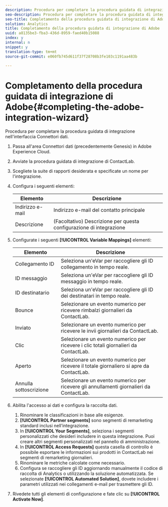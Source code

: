 ```yaml
---
description: Procedura per completare la procedura guidata di integrazione nell'interfaccia Connettori dati.
seo-description: Procedura per completare la procedura guidata di integrazione nell'interfaccia Connettori dati.
seo-title: Completamento della procedura guidata di integrazione di Adobe
solution: Analytics
title: Completamento della procedura guidata di integrazione di Adobe
uuid: a8135be3-fba3-436d-8959-faed40b15088
index: y
internal: n
snippet: y
translation-type: tm+mt
source-git-commit: e060fb745d611f37f28708b3fe103c1191aa483b

---
```



# Completamento della procedura guidata di integrazione di Adobe{#completing-the-adobe-integration-wizard}

Procedura per completare la procedura guidata di integrazione nell'interfaccia Connettori dati.

1. Passa all'area Connettori dati (precedentemente Genesis) in Adobe Experience Cloud.
1. Avviate la procedura guidata di integrazione di ContactLab.
1. Scegliete la suite di rapporti desiderata e specificate un nome per l'integrazione.
1. Configura i seguenti elementi:

   | Elemento | Descrizione |
   |---|---|
   | Indirizzo e-mail | Indirizzo e-mail del contatto principale |
   | Descrizione | (Facoltativo) Descrizione per questa configurazione di integrazione |

1. Configurate i seguenti **[!UICONTROL Variable Mappings]** elementi:

   | Elemento | Descrizione |
   |---|---|
   | Collegamento ID | Seleziona un'eVar per raccogliere gli ID collegamento in tempo reale. |
   | ID messaggio | Seleziona un'eVar per raccogliere gli ID messaggio in tempo reale. |
   | ID destinatario | Seleziona un'eVar per raccogliere gli ID dei destinatari in tempo reale. |
   | Bounce | Selezionare un evento numerico per ricevere rimbalzi giornalieri da ContactLab. |
   | Inviato | Selezionare un evento numerico per ricevere le invii giornalieri da ContactLab. |
   | Clic | Selezionare un evento numerico per ricevere i clic totali giornalieri da ContactLab. |
   | Aperto | Selezionare un evento numerico per ricevere il totale giornaliero si apre da ContactLab. |
   | Annulla sottoscrizione | Selezionare un evento numerico per ricevere gli annullamenti giornalieri da ContactLab. |

1. Abilita l'accesso ai dati e configura la raccolta dati.
   1. Rinominare le classificazioni in base alle esigenze.
   1. **[!UICONTROL Partner segments]** sono segmenti di remarketing standard inclusi nell’integrazione.
   1. In **[!UICONTROL Your Segments]**, seleziona i segmenti personalizzati che desideri includere in questa integrazione. Puoi creare altri segmenti personalizzati nel pannello di amministrazione.
   1. In **[!UICONTROL Access Requests]** questa casella di controllo è possibile esportare le informazioni sui prodotti in ContactLab nei segmenti di remarketing giornalieri.
   1. Rinominare le metriche calcolate come necessario.
   1. Configura se raccogliere gli ID aggiornando manualmente il codice di raccolta di Analytics o utilizzando la soluzione automatizzata. Se selezionate **[!UICONTROL Automated Solution]**, dovete includere i parametri utilizzati nei collegamenti e-mail per trasmettere gli ID.
1. Rivedete tutti gli elementi di configurazione e fate clic su **[!UICONTROL Activate Now]**.
